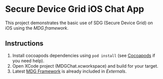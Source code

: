 # Secure Device Grid iOS Chat App

This project demonstrates the basic use of SDG (Secure Device Grid) on iOS using the *MDG.framework*.

## Instructions

1. Install cocoapods dependencies using `pod install` (see [Cocoapods](https://guides.cocoapods.org/) if you need help).
2. Open XCode project (MDGChat.xcworkspace) and build for your target.
3. Latest [MDG Framework](http://securedevicegrid.com/) is already included in *Externals*.
